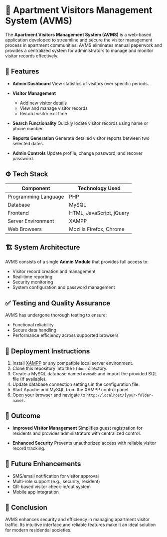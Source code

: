 
# 🏢 Apartment Visitors Management System (AVMS)

The **Apartment Visitors Management System (AVMS)** is a web-based application developed to streamline and secure the visitor management process in apartment communities. AVMS eliminates manual paperwork and provides a centralized system for administrators to manage and monitor visitor records effectively.

## 📌 Features

* **Admin Dashboard**
  View statistics of visitors over specific periods.

* **Visitor Management**

  * Add new visitor details
  * View and manage visitor records
  * Record visitor exit time

* **Search Functionality**
  Quickly locate visitor records using name or phone number.

* **Reports Generation**
  Generate detailed visitor reports between two selected dates.

* **Admin Controls**
  Update profile, change password, and recover password.

## ⚙️ Tech Stack

| Component            | Technology Used          |
| -------------------- | ------------------------ |
| Programming Language | PHP                      |
| Database             | MySQL                    |
| Frontend             | HTML, JavaScript, jQuery |
| Server Environment   | XAMPP                    |
| Web Browsers         | Mozilla Firefox, Chrome  |

## 🏗️ System Architecture

AVMS consists of a single **Admin Module** that provides full access to:

* Visitor record creation and management
* Real-time reporting
* Security monitoring
* System configuration and password management

## ✅ Testing and Quality Assurance

AVMS has undergone thorough testing to ensure:

* Functional reliability
* Secure data handling
* Performance efficiency across supported browsers

## 🚀 Deployment Instructions

1. Install [XAMPP](https://www.apachefriends.org/index.html) or any compatible local server environment.
2. Clone this repository into the `htdocs` directory.
3. Create a MySQL database named `avmsdb` and import the provided SQL file (if available).
4. Update database connection settings in the configuration file.
5. Start Apache and MySQL from the XAMPP control panel.
6. Open your browser and navigate to `http://localhost/[your-folder-name]`.

## 🧾 Outcome

* **Improved Visitor Management**
  Simplifies guest registration for residents and provides administrators with centralized control.

* **Enhanced Security**
  Prevents unauthorized access with reliable visitor record tracking.

## 🧩 Future Enhancements

* SMS/email notification for visitor approval
* Multi-role support (e.g., security, resident)
* QR-based visitor check-in/out system
* Mobile app integration

## 🏁 Conclusion

AVMS enhances security and efficiency in managing apartment visitor traffic. Its intuitive interface and reliable features make it an ideal solution for modern residential societies.



